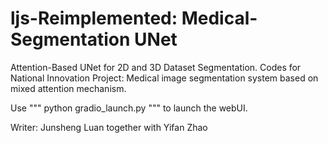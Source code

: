 # ljs-Reimplemented: Medical-Segmentation UNet

Attention-Based UNet for 2D and 3D Dataset Segmentation. Codes for National Innovation Project: Medical image segmentation system based on mixed attention mechanism.

Use
""" 
python gradio_launch.py
"""
to launch the webUI.

Writer: Junsheng Luan together with Yifan Zhao

